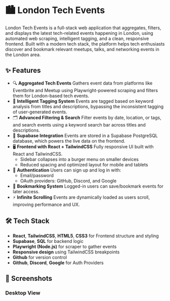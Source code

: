 # 🏙️ London Tech Events

London Tech Events is a full-stack web application that aggregates, filters, and displays the latest tech-related events 
happening in London, using automated web scraping, intelligent tagging, and a clean, responsive frontend. Built with a modern 
tech stack, the platform helps tech enthusiasts discover and bookmark relevant meetups, talks, and networking events in the 
London area.

## ✨ Features

- 🔍 **Aggregated Tech Events** 
  Gathers event data from platforms like Eventbrite and Meetup using Playwright-powered scraping and filters them for
  London-based tech events.
- 🧠 **Intelligent Tagging System**
  Events are tagged based on keyword analysis from titles and descriptions, bypassing the inconsistent tagging of
  user-generated events.
- 🗂️ **Advanced Filtering & Search**
  Filter events by date, location, or tags, and search events using a keyword search bar across titles and descriptions.
- 💾 **Supabase Integration**
  Events are stored in a Supabase PostgreSQL database, which powers the live data on the frontend.
- 🖥️ **Frontend with React + TailwindCSS**
  Fully responsive UI built with React and TailwindCSS.
  - Sidebar collapses into a burger menu on smaller devices
  - Reduced spacing and optimized layout for mobile and tablets
- 🔐 **Authentication**
  Users can sign up and log in with:
  - Email/password
  - OAuth providers: GitHub, Discord, and Google
- 📌 **Bookmarking System**
  Logged-in users can save/bookmark events for later access.
- ⚡ **Infinite Scrolling**
  Events are dynamically loaded as users scroll, improving performance and UX.

## 🛠️ Tech Stack

- **React**, **TailwindCSS**, **HTML5**, **CSS3** for Frontend structure and styling
- **Supabase**, **SQL**	for backend logic
- **Playwright (Node.js)** for scraper to gather events
- **Responsive design** using TailwindCSS breakpoints
- **Github** for version control
- **Github**, **Discord**, **Google** for Auth Providers

## 📸 Screenshots

### Desktop View
